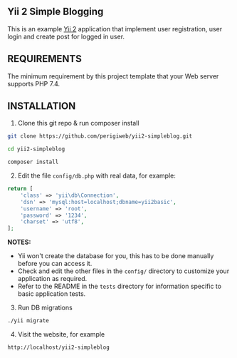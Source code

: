 ## Yii 2 Simple Blogging

This is an example [Yii 2](https://www.yiiframework.com/) application that implement user registration, user login and create post for logged in user.

REQUIREMENTS
------------

The minimum requirement by this project template that your Web server supports PHP 7.4.


INSTALLATION
------------

1. Clone this git repo & run composer install

```bash
git clone https://github.com/perigiweb/yii2-simpleblog.git

cd yii2-simpleblog

composer install
```


2. Edit the file `config/db.php` with real data, for example:

```php
return [
    'class' => 'yii\db\Connection',
    'dsn' => 'mysql:host=localhost;dbname=yii2basic',
    'username' => 'root',
    'password' => '1234',
    'charset' => 'utf8',
];
```

**NOTES:**
- Yii won't create the database for you, this has to be done manually before you can access it.
- Check and edit the other files in the `config/` directory to customize your application as required.
- Refer to the README in the `tests` directory for information specific to basic application tests.

3. Run DB migrations

```bash
./yii migrate
```

4. Visit the website, for example

```
http://localhost/yii2-simpleblog
```